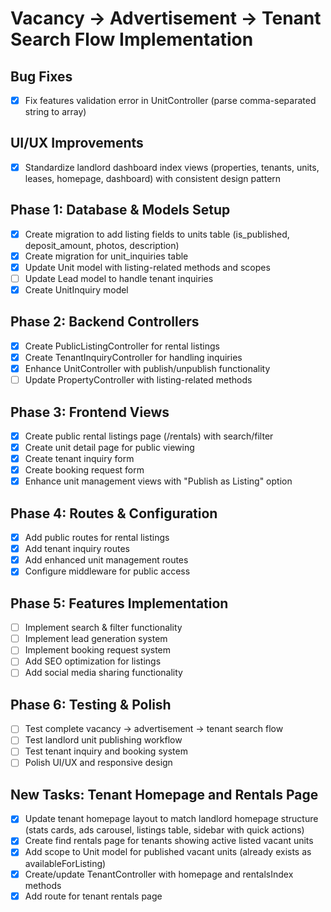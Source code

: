 # Vacancy → Advertisement → Tenant Search Flow Implementation

## Bug Fixes
- [x] Fix features validation error in UnitController (parse comma-separated string to array)

## UI/UX Improvements
- [x] Standardize landlord dashboard index views (properties, tenants, units, leases, homepage, dashboard) with consistent design pattern

## Phase 1: Database & Models Setup
- [x] Create migration to add listing fields to units table (is_published, deposit_amount, photos, description)
- [x] Create migration for unit_inquiries table
- [x] Update Unit model with listing-related methods and scopes
- [ ] Update Lead model to handle tenant inquiries
- [x] Create UnitInquiry model

## Phase 2: Backend Controllers
- [x] Create PublicListingController for rental listings
- [x] Create TenantInquiryController for handling inquiries
- [x] Enhance UnitController with publish/unpublish functionality
- [ ] Update PropertyController with listing-related methods

## Phase 3: Frontend Views
- [x] Create public rental listings page (/rentals) with search/filter
- [x] Create unit detail page for public viewing
- [x] Create tenant inquiry form
- [x] Create booking request form
- [x] Enhance unit management views with "Publish as Listing" option

## Phase 4: Routes & Configuration
- [x] Add public routes for rental listings
- [x] Add tenant inquiry routes
- [x] Add enhanced unit management routes
- [x] Configure middleware for public access

## Phase 5: Features Implementation
- [ ] Implement search & filter functionality
- [ ] Implement lead generation system
- [ ] Implement booking request system
- [ ] Add SEO optimization for listings
- [ ] Add social media sharing functionality

## Phase 6: Testing & Polish
- [ ] Test complete vacancy → advertisement → tenant search flow
- [ ] Test landlord unit publishing workflow
- [ ] Test tenant inquiry and booking system
- [ ] Polish UI/UX and responsive design

## New Tasks: Tenant Homepage and Rentals Page
- [x] Update tenant homepage layout to match landlord homepage structure (stats cards, ads carousel, listings table, sidebar with quick actions)
- [x] Create find rentals page for tenants showing active listed vacant units
- [x] Add scope to Unit model for published vacant units (already exists as availableForListing)
- [x] Create/update TenantController with homepage and rentalsIndex methods
- [x] Add route for tenant rentals page
